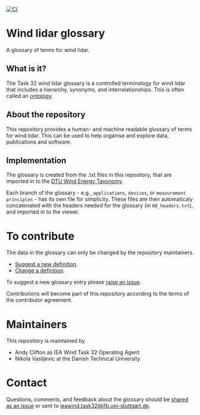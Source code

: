 [![CI](https://github.com/IEA-Wind-Task-32/wind-lidar-glossary/workflows/CI/badge.svg)](https://github.com/IEA-Wind-Task-32/wind-lidar-glossary/actions?query=workflow%3ACI)

# Wind lidar glossary
A glossary of terms for wind lidar.

## What is it?
The Task 32 wind lidar glossary is a controlled terminology for wind lidar that includes a hierarchy, synonyms, and interrelationships. This is often called an [_ontology_](https://asistdl.onlinelibrary.wiley.com/doi/epdf/10.1002/bult.2013.1720390211).

## About the repository
This repository provides a human- and machine readable glossary of terms for wind lidar. This can be used to help organise and explore data, publications and software.

## Implementation
The glossary is created from the .txt files in this repository, that are imported in to the [DTU Wind Energy Taxonomy](https://data.windenergy.dtu.dk/ontologies/view/wtax/en/).

Each branch of the glossary - e.g., `applications`, `devices`, or `measurement principles` - has its own file for simplicity. These files are then automaticaly concatenated with the headers needed for the glossary (in `00_headers.txt`), and imported in to the viewer.

# To contribute
The data in the glossary can only be changed by the repository maintainers.
- [Suggest a new definition](https://github.com/IEA-Wind-Task-32/wind-lidar-glossary/issues/new?assignees=&labels=&template=new-definition.md&title=%5BNew+definition%5D).
- [Change a definition](https://github.com/IEA-Wind-Task-32/wind-lidar-glossary/issues/new?assignees=&labels=&template=change-definition.md&title=%5BChange+a+definition%5D).

To suggest a new glossary entry please [raise an issue](https://github.com/IEA-Wind-Task-32/wind-lidar-glossary/issues/new?assignees=&labels=&template=new-definition.md&title=%5BNew+definition%5D).

Contributions will become part of this repository according to the terms of the contributor agreement.

# Maintainers
This repository is maintained by 
- Andy Clifton as IEA Wind Task 32 Operating Agent 
- Nikola Vasiljevic at the Danish Technical University.

# Contact
Questions, comments, and feedback about the glossary should be [shared as an issue](https://github.com/IEA-Wind-Task-32/wind-lidar-glossary/issues/new/choose) or sent to ieawind.task32@ifb.uni-stuttgart.de.
